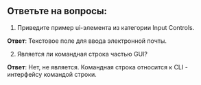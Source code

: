 ## Ответьте на вопросы:

1. Приведите пример  ui-элемента из категории Input Controls.

**Ответ**: Текстовое поле для ввода электронной почты. 

2. Является ли командная строка частью GUI?

**Ответ**: Нет, не является. Командная строка относится к CLI - интерфейсу командой строки.
